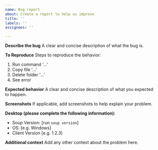 ```yaml
---
name: Bug report
about: Create a report to help us improve
title: ''
labels: ''
assignees: ''

---
```


**Describe the bug**
A clear and concise description of what the bug is.

**To Reproduce**
Steps to reproduce the behavior:
1. Run command '...'
2. Copy file '...'
3. Delete folder '...'
4. See error

**Expected behavior**
A clear and concise description of what you expected to happen.

**Screenshots**
If applicable, add screenshots to help explain your problem.

**Desktop (please complete the following information):**
 - Soup Version:  [run `soup version`]
 - OS: [e.g. Windows]
 - Client Version [e.g. 1.2.3]

**Additional context**
Add any other context about the problem here.

